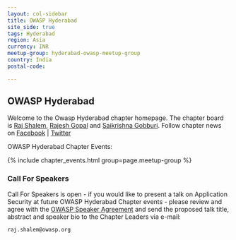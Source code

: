 ```yaml
---
layout: col-sidebar
title: OWASP Hyderabad
site_side: true
tags: Hyderabad
region: Asia
currency: INR
meetup-group: hyderabad-owasp-meetup-group
country: India
postal-code: 

---
```


OWASP Hyderabad
-------------
Welcome to the Owasp Hyderabad chapter homepage. The chapter board is <a href="mailto:raj.shalem@owasp.org">Raj Shalem</a>, <a href="mailto:rajesh.gopal@owasp.org">Rajesh Gopal</a> and <a href="mailto:saikrishna.gobburi@owasp.org">Saikrishna Gobburi</a>. Follow chapter news on [Facebook](https://www.facebook.com/OWASPHyderabad) | [Twitter](https://twitter.com/OWASPHyderabad) 


OWASP Hyderabad Chapter Events:

{% include chapter_events.html group=page.meetup-group %}

### Call For Speakers

Call For Speakers is open - if you would like to present a talk on Application Security at future OWASP Hyderabad Chapter events - please review and agree with the [OWASP Speaker Agreement](https://owasp.org/www-policy/legal/speaker-agreement) and send the proposed talk title, abstract and speaker bio to the Chapter Leaders via e-mail:

`raj.shalem@owasp.org`


